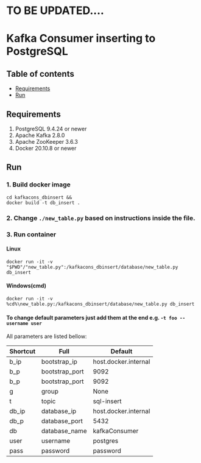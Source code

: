 # TO BE UPDATED....

# Kafka Consumer inserting to PostgreSQL

## Table of contents
* [Requirements](#requirements)
* [Run](#run)

## Requirements
 1. PostgreSQL 9.4.24 or newer
 2. Apache Kafka 2.8.0
 3. Apache ZooKeeper 3.6.3
 4. Docker 20.10.8 or newer

## Run

### 1. Build docker image

```
cd kafkacons_dbinsert &&
docker build -t db_insert .
```

### 2. Change `./new_table.py` based on instructions inside the file.

### 3. Run container

#### Linux
```
docker run -it -v "$PWD"/"new_table.py":/kafkacons_dbinsert/database/new_table.py db_insert
```
#### Windows(cmd)
```
docker run -it -v %cd%\new_table.py:/kafkacons_dbinsert/database/new_table.py db_insert
```

#### To change default parameters just add them at the end e.g. `-t foo --username user`

All parameters are listed bellow:

| Shortcut 	| Full           	| Default       	     |
|----------	|----------------	|---------------	     |
| b_ip     	| bootstrap_ip   	| host.docker.internal   |
| b_p      	| bootstrap_port 	| 9092          	     |
| b_p      	| bootstrap_port 	| 9092          	     |
| g         | group             | None                   |
| t        	| topic          	| sql-insert    	     |
| db_ip    	| database_ip    	| host.docker.internal   |
| db_p     	| database_port  	| 5432          	     |
| db       	| database_name  	| kafkaConsumer 	     |
| user     	| username       	| postgres      	     |
| pass     	| password       	| password      	     |
